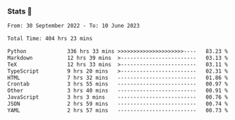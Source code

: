 ### Stats 👋
<!--START_SECTION:waka-->

```txt
From: 30 September 2022 - To: 10 June 2023

Total Time: 404 hrs 23 mins

Python             336 hrs 33 mins >>>>>>>>>>>>>>>>>>>>>----   83.23 %
Markdown           12 hrs 39 mins  >------------------------   03.13 %
TeX                12 hrs 33 mins  >------------------------   03.11 %
TypeScript         9 hrs 20 mins   >------------------------   02.31 %
HTML               7 hrs 32 mins   -------------------------   01.86 %
Crontab            3 hrs 55 mins   -------------------------   00.97 %
Other              3 hrs 40 mins   -------------------------   00.91 %
JavaScript         3 hrs 3 mins    -------------------------   00.76 %
JSON               2 hrs 59 mins   -------------------------   00.74 %
YAML               2 hrs 57 mins   -------------------------   00.73 %
```

<!--END_SECTION:waka-->

<!--
**buhaytza2005/buhaytza2005** is a ✨ _special_ ✨ repository because its `README.md` (this file) appears on your GitHub profile.

Here are some ideas to get you started:

- 🔭 I’m currently working on ...
- 🌱 I’m currently learning ...
- 👯 I’m looking to collaborate on ...
- 🤔 I’m looking for help with ...
- 💬 Ask me about ...
- 📫 How to reach me: ...
- 😄 Pronouns: ...
- ⚡ Fun fact: ...
-->


